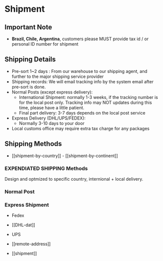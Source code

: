 
# Shipment 

## Important Note 

- **Brazil, Chile, Argentina**, customers please MUST provide tax id / or personal ID number for shipment 

## Shipping Details 


- Pre-sort 1~2 days : From our warehouse to our shipping agent, and further to the major shipping service provider
- Shipping records: We will email tracking info by the system email after pre-sort is done. 
- Normal Posts (except express delivery):
  - International Shipment: normally 1-3 weeks, if the tracking number is for the local post only. Tracking info may NOT updates during this time, please have a little patient.
  - Final part delivery: 3-7 days depends on the local post service
- Express Delivery (DHL/UPS/FEDEX):
  - Normally 3-10 days to your door
- Local customs office may require extra tax charge for any packages


## Shipping Methods 

- [[shipment-by-country]] - [[shipment-by-continent]]

### EXPENDIATED SHIPPING Methods
Design and optmized to specific country, internional + local delivery.

### Normal Post 

### Express Shipment 

- Fedex
- [[DHL-dat]]
- UPS

- [[remote-address]]


- [[shipment]]

